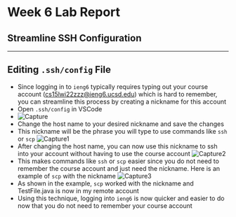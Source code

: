 # Week 6 Lab Report
## **Streamline SSH Configuration**
---
## Editing `.ssh/config` File 
* Since logging in to `ieng6` typically requires typing out your course account (cs15lwi22zzz@ieng6.ucsd.edu) which is hard to remember, you can streamline this process by creating a nickname for this account
* Open `.ssh/config` in VSCode
* ![Capture](https://user-images.githubusercontent.com/97651048/153681607-478b5083-6825-47f1-80c1-b2573b3792a2.PNG)
* Change the host name to your desired nickname and save the changes
* This nickname will be the phrase you will type to use commands like `ssh` or `scp`
![Capture1](https://user-images.githubusercontent.com/97651048/153681691-51361d83-2d90-428f-94e5-5f83a913886b.PNG)
* After changing the host name, you can now use this nickname to ssh into your account without having to use the course account
![Capture2](https://user-images.githubusercontent.com/97651048/153681773-118a8a4c-8e1f-4f7a-a694-7d02742da8c6.PNG)
* This makes commands like `ssh` or `scp` easier since you do not need to remember the course account and just need the nickname. Here is an example of `scp` with the nickname
![Capture3](https://user-images.githubusercontent.com/97651048/153681876-6da36262-b62d-46a7-b296-c6f92d305d13.PNG)
* As shown in the example, `scp` worked with the nickname and TestFile.java is now in my remote account
* Using this technique, logging into `ieng6` is now quicker and easier to do now that you do not need to remember your course account




